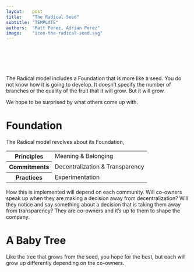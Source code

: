 ```yaml
---
layout:   post
title:    "The Radical Seed"
subtitle: "TEMPLATE"
authors:  "Matt Perez, Adrian Perez"
image:    "icon-the-radical-seed.svg"
---
```


<div style="display:none;">
 <p>The <span class="_paradigm">Radical</span> model includes a <span class="_paradigm">Foundation</span> and it is more like a seed than a tree. You do not know how it is going to develop.</p>
</div>

<h1>&nbsp;</h1>
 <p>The <span class="_paradigm">Radical</span> model includes a <span class="_paradigm">Foundation</span> that is more like a seed. You do not know how it is going to develop. It doesn&rsquo;t specify the number of branches or the quality of the fruit that it will grow. But it will grow.</p>
 <p>We hope to be surprised by what others come up with.</p>

<h1>Foundation</h1>
 <p>The <span class="_paradigm">Radical</span> model revolves about its <span class="_paradigm">Foundation</span>,</p>
  <div class="_center">
   <table class="_h2table">
    <tr>
     <th>Principles</th>
     <td>Meaning & Belonging</td>
    </tr>
    <tr>
     <th>Commitments</th>
     <td>Decentralization & Transparency</td>
    </tr>
    <tr>
     <th>Practices</th>
     <td>Experimentation</td>
    </tr>
   </table>
  </div>
 <p>How this is implemented will depend on each community. Will co-owners speak up when they are making a decision away from decentralization? Will they notice and say something about a decision that is taking them away from transparency? They are co-owners and it&rsquo;s up to them to shape the company.</p>

<h1>A Baby Tree</h1>
 <p>Like the tree that grows from the seed, you hope for the best, but each will grow up differently depending on the co-owners.</p>